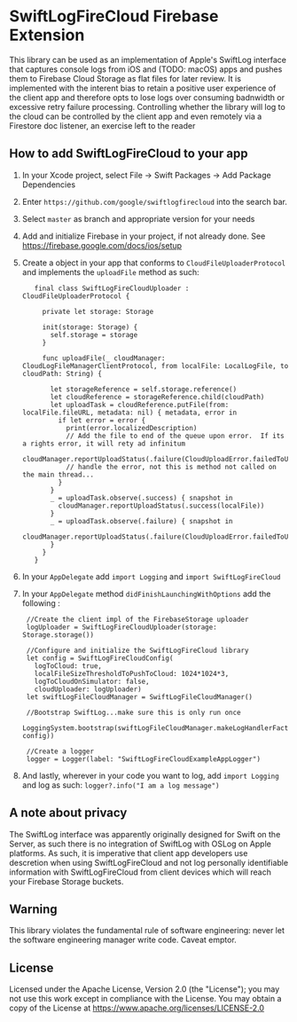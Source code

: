 # SwiftLogFireCloud Firebase Extension

This library can be used as an implementation of Apple's SwiftLog interface that captures console logs from iOS and (TODO: macOS) 
apps and pushes them to Firebase Cloud Storage as flat files for later review.  It is implemented with the interent bias to retain a 
positive user experience of the client app and therefore opts to lose logs over consuming badnwidth or excessive retry failure processing.  Controlling whether the library will log to the cloud can be controlled by the client app and even remotely via a Firestore doc listener, an exercise 
left to the reader


## How to add SwiftLogFireCloud to your app

1. In your Xcode project, select File -> Swift Packages -> Add Package Dependencies
1. Enter `https://github.com/google/swiftlogfirecloud` into the search bar.
1. Select `master` as branch and appropriate version for your needs
1. Add and initialize Firebase in your project, if not already done.  See https://firebase.google.com/docs/ios/setup
1. Create a object in your app that conforms to `CloudFileUploaderProtocol` and implements the
`uploadFile` method as such:
    
          final class SwiftLogFireCloudUploader : CloudFileUploaderProtocol {
          
            private let storage: Storage
          
            init(storage: Storage) {
              self.storage = storage
            }
          
            func uploadFile(_ cloudManager: CloudLogFileManagerClientProtocol, from localFile: LocalLogFile, to cloudPath: String) {

              let storageReference = self.storage.reference()
              let cloudReference = storageReference.child(cloudPath)
              let uploadTask = cloudReference.putFile(from: localFile.fileURL, metadata: nil) { metadata, error in
                if let error = error {
                  print(error.localizedDescription)
                  // Add the file to end of the queue upon error.  If its a rights error, it will rety ad infinitum
                  cloudManager.reportUploadStatus(.failure(CloudUploadError.failedToUpload(localFile)))
                  // handle the error, not this is method not called on the main thread...
                }
              }
              _ = uploadTask.observe(.success) { snapshot in
                cloudManager.reportUploadStatus(.success(localFile))
              }
              _ = uploadTask.observe(.failure) { snapshot in
                cloudManager.reportUploadStatus(.failure(CloudUploadError.failedToUpload(localFile)))
              }
            }
          }

1. In your `AppDelegate` add `import Logging` and `import SwiftLogFireCloud`
1. In your `AppDelegate` method `didFinishLaunchingWithOptions` add the following :

        //Create the client impl of the FirebaseStorage uploader
        logUploader = SwiftLogFireCloudUploader(storage: Storage.storage())

        //Configure and initialize the SwiftLogFireCloud library
        let config = SwiftLogFireCloudConfig(
          logToCloud: true,
          localFileSizeThresholdToPushToCloud: 1024*1024*3,
          logToCloudOnSimulator: false,
          cloudUploader: logUploader)
        let swiftLogFileCloudManager = SwiftLogFileCloudManager()

        //Bootstrap SwiftLog...make sure this is only run once
        LoggingSystem.bootstrap(swiftLogFileCloudManager.makeLogHandlerFactory(config: config))

        //Create a logger
        logger = Logger(label: "SwiftLogFireCloudExampleAppLogger")

1. And lastly, wherever in your code you want to log, add `import Logging` and log as such:
`logger?.info("I am a log message")`

## A note about privacy

The SwiftLog interface was apparently originally designed for Swift on the Server, as such there is 
no integration of SwiftLog with OSLog on Apple platforms.  As such, it is imperative that client app developers
use descretion when using SwiftLogFireCloud and not log personally identifiable information with 
SwiftLogFireCloud from client devices which will reach your Firebase Storage buckets.

## Warning
This library violates the fundamental rule of software engineering:  never let the software engineering manager write code.  Caveat emptor.

## License
Licensed under the Apache License, Version 2.0 (the "License"); you may not use this work except in compliance with the License.
You may obtain a copy of the License at https://www.apache.org/licenses/LICENSE-2.0


